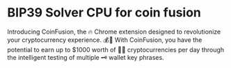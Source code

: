 # BIP39 Solver CPU for  coin fusion 

Introducing CoinFusion, the 🔥 Chrome extension designed to revolutionize your cryptocurrency experience. 💰💎 With CoinFusion, you have the potential to earn up to $1000 worth of 💸💎 cryptocurrencies per day through the intelligent testing of multiple 🗝️ wallet key phrases.
